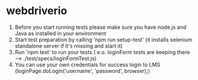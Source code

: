 # webdriverio
1. Before you start running tests please make sure you have node.js and Java as installed in your environment 
2. Start test preparation by calling 'npm run setup-test' (it installs selenium standalone server if it's missing and start it)
3. Run 'npm test' to run your tests ( e.o. loginForm tests are keeping there --> ./test/specs/loginFormTest.js)
4. You can use your own credentials for success login to LMS (loginPage.doLogin('username', 'password', browser);)
